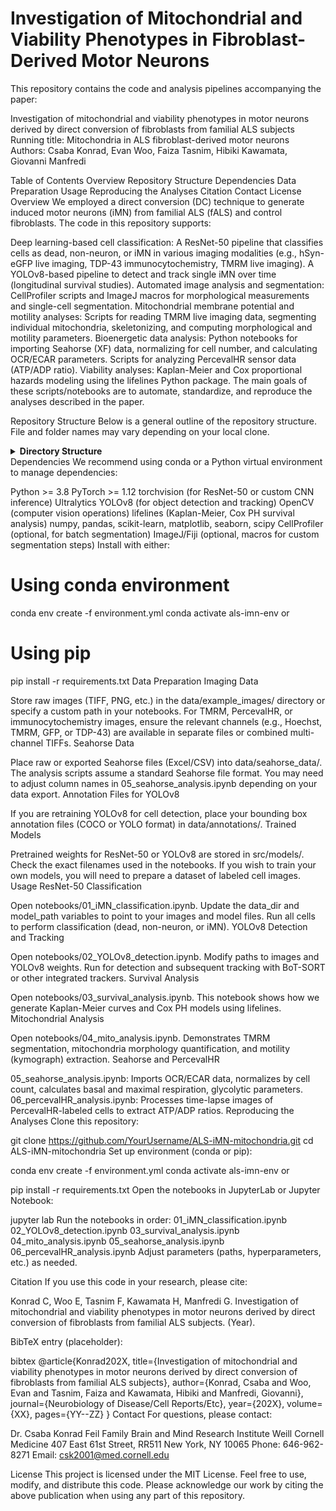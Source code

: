 # Investigation of Mitochondrial and Viability Phenotypes in Fibroblast-Derived Motor Neurons
This repository contains the code and analysis pipelines accompanying the paper:

Investigation of mitochondrial and viability phenotypes in motor neurons derived by direct conversion of fibroblasts from familial ALS subjects
Running title: Mitochondria in ALS fibroblast-derived motor neurons
Authors: Csaba Konrad, Evan Woo, Faiza Tasnim, Hibiki Kawamata, Giovanni Manfredi

Table of Contents
Overview
Repository Structure
Dependencies
Data Preparation
Usage
Reproducing the Analyses
Citation
Contact
License
Overview
We employed a direct conversion (DC) technique to generate induced motor neurons (iMN) from familial ALS (fALS) and control fibroblasts. The code in this repository supports:

Deep learning-based cell classification:
A ResNet-50 pipeline that classifies cells as dead, non-neuron, or iMN in various imaging modalities (e.g., hSyn-eGFP live imaging, TDP-43 immunocytochemistry, TMRM live imaging).
A YOLOv8-based pipeline to detect and track single iMN over time (longitudinal survival studies).
Automated image analysis and segmentation:
CellProfiler scripts and ImageJ macros for morphological measurements and single-cell segmentation.
Mitochondrial membrane potential and motility analyses:
Scripts for reading TMRM live imaging data, segmenting individual mitochondria, skeletonizing, and computing morphological and motility parameters.
Bioenergetic data analysis:
Python notebooks for importing Seahorse (XF) data, normalizing for cell number, and calculating OCR/ECAR parameters.
Scripts for analyzing PercevalHR sensor data (ATP/ADP ratio).
Viability analyses:
Kaplan-Meier and Cox proportional hazards modeling using the lifelines Python package.
The main goals of these scripts/notebooks are to automate, standardize, and reproduce the analyses described in the paper.

Repository Structure
Below is a general outline of the repository structure. File and folder names may vary depending on your local clone.

<details> <summary><strong>Directory Structure</strong></summary>
.
├── data/
│   ├── example_images/            # Example image sets for testing the pipelines
│   ├── seahorse_data/            # Example XF data for OCR/ECAR calculations
│   └── ...
├── notebooks/
│   ├── 01_iMN_classification.ipynb   # Example Jupyter notebook for ResNet-50 classification
│   ├── 02_YOLOv8_detection.ipynb     # YOLOv8-based iMN detection & tracking
│   ├── 03_survival_analysis.ipynb    # Survival analysis (Kaplan-Meier, Cox)
│   ├── 04_mito_analysis.ipynb        # Mitochondrial morphology, TMRM, motility
│   ├── 05_seahorse_analysis.ipynb    # OCR/ECAR data import and processing
│   ├── 06_percevalHR_analysis.ipynb  # ATP/ADP ratio analysis
│   └── ...
├── src/
│   ├── models/                      # Trained models (ResNet-50, YOLOv8 weights)
│   ├── utils/
│   │   ├── image_preprocessing.py   # Functions for background subtraction, thresholding, etc.
│   │   ├── classification_utils.py  # Helper functions for model inference
│   │   ├── tracking_utils.py        # BoT-SORT or other tracking methods
│   │   └── ...
│   └── ...
├── environment.yml                  # Conda environment file (recommended packages/versions)
├── requirements.txt                 # Alternatively, pip install requirements
├── README.md                        # This file
└── LICENSE                          # License for usage
</details>
Dependencies
We recommend using conda or a Python virtual environment to manage dependencies:

Python >= 3.8
PyTorch >= 1.12
torchvision (for ResNet-50 or custom CNN inference)
Ultralytics YOLOv8 (for object detection and tracking)
OpenCV (computer vision operations)
lifelines (Kaplan-Meier, Cox PH survival analysis)
numpy, pandas, scikit-learn, matplotlib, seaborn, scipy
CellProfiler (optional, for batch segmentation)
ImageJ/Fiji (optional, macros for custom segmentation steps)
Install with either:


# Using conda environment
conda env create -f environment.yml
conda activate als-imn-env
or


# Using pip
pip install -r requirements.txt
Data Preparation
Imaging Data

Store raw images (TIFF, PNG, etc.) in the data/example_images/ directory or specify a custom path in your notebooks.
For TMRM, PercevalHR, or immunocytochemistry images, ensure the relevant channels (e.g., Hoechst, TMRM, GFP, or TDP-43) are available in separate files or combined multi-channel TIFFs.
Seahorse Data

Place raw or exported Seahorse files (Excel/CSV) into data/seahorse_data/.
The analysis scripts assume a standard Seahorse file format. You may need to adjust column names in 05_seahorse_analysis.ipynb depending on your data export.
Annotation Files for YOLOv8

If you are retraining YOLOv8 for cell detection, place your bounding box annotation files (COCO or YOLO format) in data/annotations/.
Trained Models

Pretrained weights for ResNet-50 or YOLOv8 are stored in src/models/. Check the exact filenames used in the notebooks.
If you wish to train your own models, you will need to prepare a dataset of labeled cell images.
Usage
ResNet-50 Classification

Open notebooks/01_iMN_classification.ipynb.
Update the data_dir and model_path variables to point to your images and model files.
Run all cells to perform classification (dead, non-neuron, or iMN).
YOLOv8 Detection and Tracking

Open notebooks/02_YOLOv8_detection.ipynb.
Modify paths to images and YOLOv8 weights.
Run for detection and subsequent tracking with BoT-SORT or other integrated trackers.
Survival Analysis

Open notebooks/03_survival_analysis.ipynb.
This notebook shows how we generate Kaplan-Meier curves and Cox PH models using lifelines.
Mitochondrial Analysis

Open notebooks/04_mito_analysis.ipynb.
Demonstrates TMRM segmentation, mitochondria morphology quantification, and motility (kymograph) extraction.
Seahorse and PercevalHR

05_seahorse_analysis.ipynb: Imports OCR/ECAR data, normalizes by cell count, calculates basal and maximal respiration, glycolytic parameters.
06_percevalHR_analysis.ipynb: Processes time-lapse images of PercevalHR-labeled cells to extract ATP/ADP ratios.
Reproducing the Analyses
Clone this repository:

git clone https://github.com/YourUsername/ALS-iMN-mitochondria.git
cd ALS-iMN-mitochondria
Set up environment (conda or pip):

conda env create -f environment.yml
conda activate als-imn-env
or

pip install -r requirements.txt
Open the notebooks in JupyterLab or Jupyter Notebook:

jupyter lab
Run the notebooks in order:
01_iMN_classification.ipynb
02_YOLOv8_detection.ipynb
03_survival_analysis.ipynb
04_mito_analysis.ipynb
05_seahorse_analysis.ipynb
06_percevalHR_analysis.ipynb
Adjust parameters (paths, hyperparameters, etc.) as needed.

Citation
If you use this code in your research, please cite:

Konrad C, Woo E, Tasnim F, Kawamata H, Manfredi G.
Investigation of mitochondrial and viability phenotypes in motor neurons derived by direct conversion of fibroblasts from familial ALS subjects. (Year).

BibTeX entry (placeholder):

bibtex
@article{Konrad202X,
  title={Investigation of mitochondrial and viability phenotypes in motor neurons derived by direct conversion of fibroblasts from familial ALS subjects},
  author={Konrad, Csaba and Woo, Evan and Tasnim, Faiza and Kawamata, Hibiki and Manfredi, Giovanni},
  journal={Neurobiology of Disease/Cell Reports/Etc},
  year={202X},
  volume={XX},
  pages={YY--ZZ}
}
Contact
For questions, please contact:

Dr. Csaba Konrad
Feil Family Brain and Mind Research Institute
Weill Cornell Medicine
407 East 61st Street, RR511
New York, NY 10065
Phone: 646-962-8271
Email: csk2001@med.cornell.edu

License
This project is licensed under the MIT License. Feel free to use, modify, and distribute this code. Please acknowledge our work by citing the above publication when using any part of this repository.
